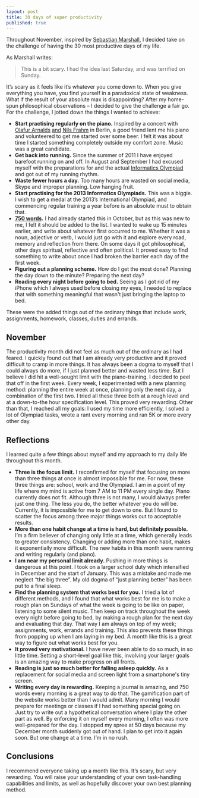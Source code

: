 ```yaml
---
layout: post
title: 30 days of super productivity
published: true
---
```


<div class="intro">
  Throughout November, inspired by <a href="http://sebastianmarshall.com/what-if-you-were-to-commit-to-having-the-most-productive-90-days-of-your-life">Sebastian Marshall</a>,
  I decided take on the challenge of having the 30 most productive days of my
  life.
</div>

As Marshall writes:

> This is a bit scary. I had the idea last Saturday, and was terrified on
> Sunday.

It’s scary as it feels like it’s whatever you come down to. When you give
everything you have, you find yourself in a paradoxical state of weakness. What
if the result of your absolute max is disappointing? After my home-spun
philosophical observations – I decided to give the challenge a fair go.  For
the challenge, I jotted down the things I wanted to achieve:

* **Start practising regularly on the piano.** Inspired by a concert with [Olafur Arnalds](http://www.youtube.com/watch?v=0kYc55bXJFI)
  [and](http://www.youtube.com/watch?v=itErRn4T2no) [Nils Frahm](http://www.youtube.com/watch?v=wkbf1-cVUuY) 
  in Berlin, a good friend lent me his piano and volunteered to get me started
  over some beer. I felt it was about time I started something completely
  outside my comfort zone. Music
  was a great candidate.
* **Get back into running.** Since the summer of 2011 I have enjoyed barefoot
   running on and off. In August and September I had excused myself with the
   preparations for and the actual [Informatics Olympiad](http://sirupsen.com/my-journey-to-the-international-olympiad-in-informatics/)
   and got out of my running rhythm.
* **Waste fewer hours a day.** Too many hours are wasted on social media, Skype and
  improper planning. Low hanging fruit.
* **Start practising for the 2013 Informatics Olympiads.** This was a biggie. I wish
  to get a medal at the 2013’s International Olympiad, and commencing regular
  training a year before is an absolute must to obtain that.
* **[750 words](http://750words.com/).** I had already started this in October, but
  as this was new to me, I felt it should be added to the list. I wanted to wake
  up 15 minutes earlier, and write about whatever first occurred to me. Whether
  it was a noun, adjective or verb, I would just go with it and explore every
  road, memory and reflection from there. On some days it got philosophical, other
  days spiritual, reflective and often political. It proved easy to find
  something to write about once I had broken the barrier each day of the first
  week.
* **Figuring out a planning scheme.** How do I get the most done? Planning the day down to
  the minute? Preparing the next day?
* **Reading every night before going to bed.** Seeing as I got rid of my iPhone
  which I always used before closing my eyes, I needed to replace that with
  something meaningful that wasn't just bringing the laptop to bed.

These were the added things out of the ordinary things that include work,
assignments, homework, classes, duties and errands.

## November

The productivity month did not feel as much out of the ordinary as I had feared.
I quickly found out that I am already very productive and it proved difficult to
cramp in more things. It has always been a dogma to myself that I could always do
more, if I just planned better and wasted less time. But I believe I did hit a
well-sought limit with the piano-training. I decided to peel that off in the
first week. Every week, I experimented with a new planning method: planning the
entire week at once, planning only the next day, a combination of the first two.
I tried all these three both at a rough level and at a down-to-the hour
specification level. This proved very rewarding. Other than that, I reached all
my goals: I used my time more efficiently, I solved a lot of Olympiad tasks,
wrote a rant every morning and ran 5K or more every other day.

## Reflections 

I learned quite a few things about myself and my approach to my
daily life throughout this month.

* **Three is the focus limit.** I reconfirmed for myself that focusing on more than
  three things at once is almost impossible for me. For now, these three things
  are: school, work and the Olympiad. I am in a point of my life where my mind
  is active from 7 AM to 11 PM every single day.  Piano currently does not fit.
  Although three is not many, I would always prefer just one thing. The less you
  do, the better whatever you do will be. Currently, it is impossible for me to
  get down to one. But I found to scatter the focus among three major things
  works out to acceptable results.
* **More than one habit change at a time is hard, but definitely possible.**
  I’m a firm believer of changing only little at a time, which generally leads
  to greater consistency. Changing or adding more than one habit, makes it
  exponentially more difficult. The new habits in this month were running and
  writing regularly (and piano).
* **I am near my personal limit already.** Pushing in more things is dangerous at this
  point. I took on a larger school duty which intensified in December and the
  start of January. This was a mistake and made me neglect “the big three”. My
  old dogma of “just planning better” has been put to a final sleep.
* **Find the planning system that works best for you.** I tried a lot of different methods,
  and I found that what works best for me is to make a rough plan on Sundays of
  what the week is going to be like on paper, listening to some silent music.
  Then keep on track throughout the week every night before going to bed, by
  making a rough plan for the next day and evaluating that day. That way I am
  always on top of my week; assignments, work, errands and training. This also
  prevents these things from popping up when I am laying in my bed. A month like
  this is a great way to figure out what works best for you.
* **It proved very motivational.** I have never been able to do so much, in so
  little time. Setting a short-level goal like this, involving your larger goals
  is an amazing way to make progress on all fronts.
* **Reading is just so much better for falling asleep quickly.** As a
  replacement for social media and screen light from a smartphone's tiny screen.
* **Writing every day is rewarding.** Keeping a journal is amazing, and 750 words
  every morning is a great way to do that. The gamification part of the website
  works better than I would admit. Many morning I would prepare for meetings or
  classes if I had something special going on. Just try to write out a
  hypothetical conversation where I play the other part as well. By enforcing it
  on myself every morning, I often was more well-prepared for the day. I stopped
  my spree at 50 days because my December month suddenly got out of hand. I plan
  to get into it again soon. But one change at a time. I’m in no rush.

## Conclusions

I recommend everyone taking up a month like this. It’s scary, but very
rewarding. You will raise your understanding of your own task-handling
capabilities and limits, as well as hopefully discover your own best planning
method.
